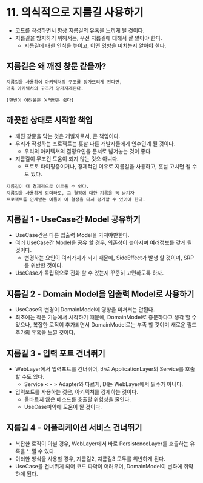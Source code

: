 # 11. 의식적으로 지름길 사용하기
- 코드를 작성하면서 항상 지름길의 유혹을 느끼게 될 것이다.
- 지름길을 방지하기 위해서는, 우선 지름길에 대해서 잘 알아야 한다.
  - 지름길에 대한 인식을 높이고, 어떤 영향을 미치는지 알아야 한다.

## 지름길은 왜 깨진 창문 같을까?
```text
지름길을 사용하여 아키텍쳐의 구조를 망가뜨리게 된다면,
더욱 아키텍처의 구조가 망가지게된다.

[한번이 어려울뿐 여러번은 쉽다]
```

## 깨끗한 상태로 시작할 책임
- 깨진 창문을 막는 것은 개발자로서, 큰 책임이다.
- 우리가 작성하는 프로젝트는 훗날 다른 개발자들에게 인수인계 될 것이다.
  - 우리의 아키텍쳐의 결정요인을 문서로 남겨놓는 것이 좋다.
- 지름길이 무조건 도움이 되지 않는 것으 아니다.
  - 프로토 타이핑중이거나, 경제적인 이유로 지름길을 사용하고, 훗날 고치면 될 수도 있다.

```text
지름길이 더 경제적으로 이로울 수 있다.
지름길을 사용하게 되더라도, 그 결정에 대한 기록을 꼭 남기자
프로젝트를 인계받는 이들이 이 결정을 다시 평가할 수 있어야 한다.
```
## 지름길 1 - UseCase간 Model 공유하기
- UseCase간은 다른 입출력 Model을 가져야만한다.
- 여러 UseCase간 Model을 공유 할 경우, 의존성이 높아지며 여러정보를 갖게 될 것이다.
  - 변경하는 요인이 여러가지가 되기 때문에, SideEffect가 발생 할 것이며, SRP를 위반한 것이다.
- UseCase가 독립적으로 진화 할 수 있는지 꾸준히 고민하도록 하자.

## 지름길 2 - Domain Model을 입출력 Model로 사용하기
- UseCase의 변경이 DomainModel에 영향을 미쳐서는 안된다.
- 최초에는 작은 기능에서 시작하기 때문에, DomainModel로 충분하다고 생각 할 수 있으나, 
  복잡한 로직이 추가되면서 DomainModel로는 부족 할 것이며 새로운 필드 추가의 유혹을 느낄 것이다.

## 지름길 3 - 입력 포트 건너뛰기
- WebLayer에서 입력포트를 건너뛰어, 바로 ApplicationLayer의 Service를 호출 할 수도 있다.
  - Service < - > Adapter와 다르게, DI는 WebLayer에서 필수가 아니다.
- 입력포트를 사용하는 것은, 아키텍쳐를 강제하는 것이다.
  - 올바르지 않은 메소드를 호출할 위험성을 줄인다.
  - UseCase파악에 도움이 될 것이다.

## 지름길 4 - 어플리케이션 서비스 건너뛰기
- 복잡한 로직이 아닐 경우, WebLayer에서 바로 PersistenceLayer를 호출하는 유혹을 느낄 수 있다.
- 이러한 방식을 사용할 경우, 지름길2, 지름길3 모두를 위반하게 된다.
- UseCase를 건너뛰게 되어 코드 파악이 어려우며, DomainModel이 변화에 취약하게 된다.

